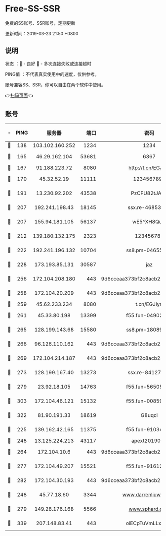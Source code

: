 # Free-SS-SSR

免费的SS账号、SSR账号，定期更新

更新时间：2019-03-23 21:50 +0800

## 说明

状态     ：🙂 - 良好 🙁 - 多次连接失败或连接超时

PING值   ：不代表真实使用中的速度，仅供参考。

账号兼容SS、SSR，你可以自由在两个软件中使用。

👉[扫码页面](https://liesauer.github.io/Free-SS-SSR/)👈

## 账号

|-|PING|服务器|端口|密码|加密方式|区域|
|:----:|:----:|:-----:|-----:|:----:|:----:|:----:|
|🙂|138|103.102.160.252|1234|1234|rc4-md5|JP|
|🙂|165|46.29.162.104|53681|6367|aes-128-ctr|RU|
|🙂|167|91.188.223.72|8080|http://t.cn/EGJIyrl|rc4-md5|RU|
|🙂|170|45.32.52.19|11111|1234567890|aes-256-cfb|JP|
|🙂|191|13.230.92.202|43538|PzCFU82tJAdZ|aes-256-cfb|JP|
|🙂|207|192.241.198.43|18145|ssx.re-46853856|aes-256-cfb|US|
|🙂|207|155.94.181.105|56137|wE5^XH8Quw|aes-256-cfb|US|
|🙂|212|139.180.132.175|2323|123456789|aes-256-cfb|SG|
|🙂|222|192.241.196.132|10704|ss8.pm-04655152|aes-256-cfb|US|
|🙂|228|173.193.85.131|30587|jaz|aes-256-cfb|US|
|🙂|256|172.104.208.180|443|9d6cceaa373bf2c8acb22e60b6a58be6|aes-256-cfb|US|
|🙂|258|172.104.20.209|443|9d6cceaa373bf2c8acb22e60b6a58be6|aes-256-cfb|US|
|🙂|259|45.62.233.234|8080|t.cn/EGJIyrl|rc4-md5|CA|
|🙂|261|45.33.80.198|13399|f55.fun-04902399|aes-256-cfb|US|
|🙂|265|128.199.143.68|15580|ss8.pm-18089615|aes-256-cfb|SG|
|🙂|266|96.126.110.162|443|9d6cceaa373bf2c8acb22e60b6a58be6|aes-256-cfb|US|
|🙂|269|172.104.214.187|443|9d6cceaa373bf2c8acb22e60b6a58be6|aes-256-cfb|US|
|🙂|273|128.199.167.40|13273|ssx.re-84127043|aes-256-cfb|SG|
|🙂|279|23.92.18.105|14763|f55.fun-56505886|aes-256-cfb|US|
|🙂|303|172.104.46.121|15132|f55.fun-00859364|aes-256-cfb|SG|
|🙂|322|81.90.191.33|18619|G8uqcl|aes-256-cfb|US|
|🙂|225|139.162.42.165|11375|f55.fun-91034656|aes-256-cfb|SG|
|🙂|248|13.125.224.213|43117|apext2019005|chacha20|KR|
|🙂|264|172.104.10.6|443|9d6cceaa373bf2c8acb22e60b6a58be6|aes-256-cfb|US|
|🙂|277|172.104.49.207|15521|f55.fun-91612366|aes-256-cfb|SG|
|🙂|282|172.104.30.193|443|9d6cceaa373bf2c8acb22e60b6a58be6|aes-256-cfb|US|
|🙁|248|45.77.18.60|3344|www.darrenliuwei.com|aes-256-cfb|JP|
|🙁|279|149.28.176.168|5566|www.sphard.com|aes-256-cfb|AU|
|🙁|339|207.148.83.41|443|oiECpTuVmLLxk4Ts|aes-256-cfb|AU|
